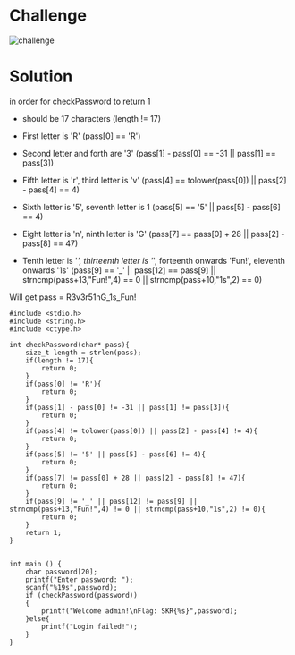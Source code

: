 # Challenge

![challenge](https://github.com/urhnh/ctfwriteup/assets/149639198/8a2fa47a-3b7c-4d24-b0ee-2b196f5e7c9d)

# Solution

in order for checkPassword to return 1

- should be 17 characters (length != 17)

- First letter is 'R' (pass[0] == 'R')

- Second letter and forth are '3' (pass[1] - pass[0] == -31 || pass[1] == pass[3])

- Fifth letter is 'r', third letter is 'v' (pass[4] == tolower(pass[0]) || pass[2] - pass[4] == 4)

- Sixth letter is '5', seventh letter is 1 (pass[5] == '5' || pass[5] - pass[6] == 4)

- Eight letter is 'n', ninth letter is 'G' (pass[7] == pass[0] + 28 || pass[2] - pass[8] == 47)

- Tenth letter is '_', thirteenth letter is '_', forteenth onwards 'Fun!', eleventh onwards '1s' (pass[9] == '_' || pass[12] == pass[9] || strncmp(pass+13,"Fun!",4) == 0 || strncmp(pass+10,"1s",2) == 0)

Will get pass = R3v3r51nG_1s_Fun!

```
#include <stdio.h>
#include <string.h>
#include <ctype.h>

int checkPassword(char* pass){
	size_t length = strlen(pass);
	if(length != 17){
		return 0;
	}
	if(pass[0] != 'R'){
		return 0;
	}
	if(pass[1] - pass[0] != -31 || pass[1] != pass[3]){
		return 0;
	}
	if(pass[4] != tolower(pass[0]) || pass[2] - pass[4] != 4){
		return 0;
	}
	if(pass[5] != '5' || pass[5] - pass[6] != 4){
		return 0;
	}
	if(pass[7] != pass[0] + 28 || pass[2] - pass[8] != 47){
		return 0;
	}
	if(pass[9] != '_' || pass[12] != pass[9] || strncmp(pass+13,"Fun!",4) != 0 || strncmp(pass+10,"1s",2) != 0){
		return 0;
	}
	return 1;
}


int main () {
	char password[20];
	printf("Enter password: ");
	scanf("%19s",password);
	if (checkPassword(password))
	{
		printf("Welcome admin!\nFlag: SKR{%s}",password);
	}else{
		printf("Login failed!");
	}
}
```
